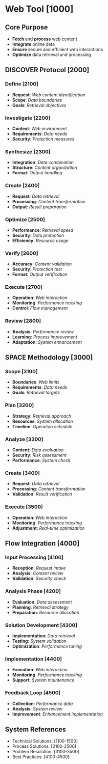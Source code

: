 # Web Tool [1000]

## Core Purpose
- **Fetch** and **process** web content
- **Integrate** online data
- **Ensure** secure and efficient web interactions
- **Optimize** data retrieval and processing

## DISCOVER Protocol [2000]

### Define [2100]
- **Request**: _Web content identification_
- **Scope**: _Data boundaries_
- **Goals**: _Retrieval objectives_

### Investigate [2200]
- **Context**: _Web environment_
- **Requirements**: _Data needs_
- **Security**: _Protection measures_

### Synthesize [2300]
- **Integration**: _Data combination_
- **Structure**: _Content organization_
- **Format**: _Output handling_

### Create [2400]
- **Request**: _Data retrieval_
- **Processing**: _Content transformation_
- **Output**: _Result preparation_

### Optimize [2500]
- **Performance**: _Retrieval speed_
- **Security**: _Data protection_
- **Efficiency**: _Resource usage_

### Verify [2600]
- **Accuracy**: _Content validation_
- **Security**: _Protection test_
- **Format**: _Output verification_

### Execute [2700]
- **Operation**: _Web interaction_
- **Monitoring**: _Performance tracking_
- **Control**: _Flow management_

### Review [2800]
- **Analysis**: _Performance review_
- **Learning**: _Process improvement_
- **Adaptation**: _System enhancement_

## SPACE Methodology [3000]

### Scope [3100]
- **Boundaries**: _Web limits_
- **Requirements**: _Data needs_
- **Goals**: _Retrieval targets_

### Plan [3200]
- **Strategy**: _Retrieval approach_
- **Resources**: _System allocation_
- **Timeline**: _Operation schedule_

### Analyze [3300]
- **Content**: _Data evaluation_
- **Security**: _Risk assessment_
- **Performance**: _System check_

### Create [3400]
- **Request**: _Data retrieval_
- **Processing**: _Content transformation_
- **Validation**: _Result verification_

### Execute [3500]
- **Operation**: _Web interaction_
- **Monitoring**: _Performance tracking_
- **Adjustment**: _Real-time optimization_

## Flow Integration [4000]

### Input Processing [4100]
- **Reception**: _Request intake_
- **Analysis**: _Content review_
- **Validation**: _Security check_

### Analysis Phase [4200]
- **Evaluation**: _Data assessment_
- **Planning**: _Retrieval strategy_
- **Preparation**: _Resource allocation_

### Solution Development [4300]
- **Implementation**: _Data retrieval_
- **Testing**: _System validation_
- **Optimization**: _Performance tuning_

### Implementation [4400]
- **Execution**: _Web interaction_
- **Monitoring**: _Performance tracking_
- **Support**: _System maintenance_

### Feedback Loop [4500]
- **Collection**: _Performance data_
- **Analysis**: _System review_
- **Improvement**: _Enhancement implementation_

## System References
- Technical Solutions: [1100-1500]
- Process Solutions: [2100-2500]
- Problem Resolution: [3100-3500]
- Best Practices: [4100-4500]